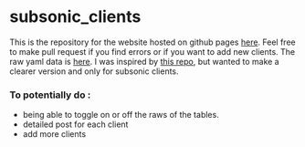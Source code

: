 # subsonic_clients
This is the repository for the website hosted on github pages [here](https://artiskongit.github.io/subsonic_clients/clients.html). Feel free to make pull request if you find errors or if you want to add new clients.
The raw yaml data is [here](https://github.com/ArtiskOnGit/subsonic_clients/blob/main/_data/clients.yml).
I was inspired by [this repo](https://github.com/basings/selfhosted-music-overview), but wanted to make a clearer version and only for subsonic clients.

### To potentially do :
  - being able to toggle on or off the raws of the tables.
  - detailed post for each client
  - add more clients
